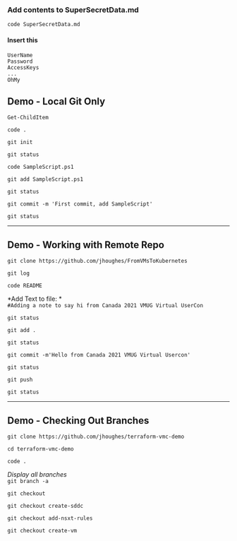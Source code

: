 ### Add contents to SuperSecretData.md
`code SuperSecretData.md`

#### Insert this
`UserName`  
`Password`  
`AccessKeys`  
`...`  
`OhMy`  

## Demo - Local Git Only

`Get-ChildItem`

`code .`

`git init`

`git status`

`code SampleScript.ps1`

`git add SampleScript.ps1`

`git status`

`git commit -m 'First commit, add SampleScript'`

`git status`

----------------------------

## Demo - Working with Remote Repo

`git clone https://github.com/jhoughes/FromVMsToKubernetes`

`git log`

`code README`

*Add Text to file: *  
`#Adding a note to say hi from Canada 2021 VMUG Virtual UserCon`

`git status`

`git add .`

`git status`

`git commit -m'Hello from Canada 2021 VMUG Virtual Usercon'`

`git status`

`git push`

`git status`

----------------------------

## Demo - Checking Out Branches  

`git clone https://github.com/jhoughes/terraform-vmc-demo`

`cd terraform-vmc-demo`

`code .`

*Display all branches*  
`git branch -a`

`git checkout`

`git checkout create-sddc`

`git checkout add-nsxt-rules`

`git checkout create-vm`

